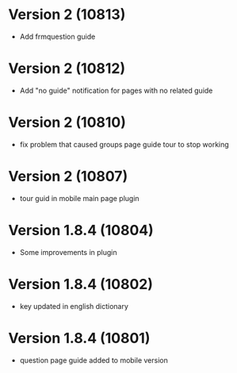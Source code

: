 # Version 2 (10813)
- Add frmquestion guide 

# Version 2 (10812)
- Add "no guide" notification for pages with no related guide

# Version 2 (10810)
- fix problem that caused groups page guide tour to stop working

# Version 2 (10807)
- tour guid in mobile main page plugin

# Version 1.8.4 (10804)
- Some improvements in plugin

# Version 1.8.4 (10802)
- key updated in english dictionary

# Version 1.8.4 (10801)
- question page guide added to mobile version